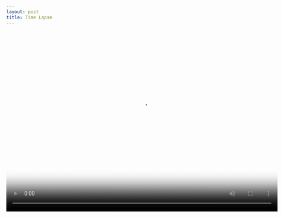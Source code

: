 ```yaml
---
layout: post
title: Time Lapse
---
```


<video src="https://github.com/comacros/comacros.github.io/raw/master/images/2016-04-16-Time-Lapse.mp4" poster="https://github.com/comacros/comacros.github.io/raw/master/images/2016-04-16-Time-Lapse-Snapshot.png" width="720" height="480" controls preload></video>
